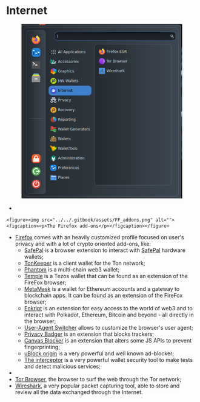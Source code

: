 # Internet

<figure><img src="../../.gitbook/assets/Internet.png" alt=""><figcaption></figcaption></figure>

*

    <figure><img src="../../.gitbook/assets/FF_addons.png" alt=""><figcaption><p>The Firefox add-ons</p></figcaption></figure>
* [Firefox](https://www.mozilla.org/en-US/firefox/new/) comes with an heavily customized profile focused on user's privacy and with a lot of crypto oriented add-ons, like:
  * [SafePal](https://addons.mozilla.org/en-US/firefox/addon/safepal-extension-wallet/) is a browser extension to interact with [SafePal](https://www.safepal.com/en/) hardware wallets;
  * [TonKeeper](https://addons.mozilla.org/en-US/firefox/addon/tonkeeper/?utm_source=tonkeeper_index) is a client wallet for the Ton network;
  * [Phantom](https://addons.mozilla.org/en-US/firefox/addon/phantom-app/?utm_source=addons.mozilla.org\&utm_medium=referral\&utm_content=search) is a multi-chain web3 wallet;
  * [Temple](https://templewallet.com/) is a Tezos wallet that can be found as an extension of the FireFox browser;
  * [MetaMask](https://github.com/MetaMask/metamask-extension/) is a wallet for Ethereum accounts and a gateway to blockchain apps. It can be found as an extension of the FireFox browser;
  * [Enkript](https://addons.mozilla.org/en-US/firefox/addon/enkrypt/?utm_source=addons.mozilla.org\&utm_medium=referral\&utm_content=search) is an extension for easy access to the world of web3 and to interact with Polkadot, Ethereum, Bitcoin and beyond - all directly in the browser;
  * [User-Agent Switcher](https://addons.mozilla.org/en-US/firefox/addon/user-agent-string-switcher/) allows to customize the browser's user agent;
  * [Privacy Badger](https://addons.mozilla.org/en-US/firefox/addon/privacy-badger17/) is an extension that blocks trackers;
  * [Canvas Blocker](https://addons.mozilla.org/en-US/firefox/addon/canvasblocker/) is an extension that alters some JS APIs to prevent fingerprinting;
  * [uBlock origin](https://addons.mozilla.org/en-US/firefox/addon/ublock-origin/) is a very powerful and well known ad-blocker;
  * [The interceptor](https://addons.mozilla.org/en-US/firefox/addon/the-interceptor/) is a very powerful wallet security tool to make tests and detect malicious services;
*
* [Tor Browser](https://www.torproject.org/), the browser to surf the web through the Tor network;
* [Wireshark](https://www.wireshark.org/download.html), a very popular packet capturing tool, able to store and review all the data exchanged through the Internet.
